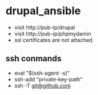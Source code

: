 # drupal_ansible
- visit http://pub-ip/drupal
- visit http://pub-ip/phpmydamin
- ssl certificates are not attached
## ssh conmands
- eval "$(ssh-agent -s)"
- ssh-add "private-key-path"
- ssh -T git@github.com
